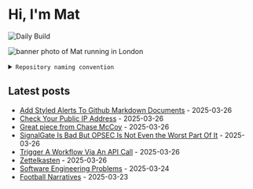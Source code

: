 # Hi, I'm Mat

![Daily Build](https://github.com/mat-0/mat-0/workflows/Daily%20Build/badge.svg)

![banner photo of Mat running in London](https://raw.githubusercontent.com/mat-0/mat-0/master/images/gh-header-image-cropped.jpg)

<details><summary><code>Repository naming convention</code></summary>
  
Repositories, where possible, are lowercase with underscores and follow the naming conventions below. 

  
- For demonstrations or proof of concepts, use the format `demo_name`.
- Boilerplate or templates are named in the format `template_name`.
  - where appropriate these are also published through GitHub pages and will be available at `username.github.io/repo_name`.
- WordPress-related content (mostly plugins) are prefixed with `wp_`.
- Twitter bots are prefixed with `bot_`.
- Standard repositories are named as they are, sometimes this might be a domain name e.g. `thechels.uk`.
</details>

## Latest posts

<!-- blog starts -->
- [Add Styled Alerts To Github Markdown Documents](https://thechels.uk/add-styled-alerts-to-github-markdown-documents) - 2025-03-26
- [Check Your Public IP Address](https://thechels.uk/check-your-public-ip-address) - 2025-03-26
- [Great piece from Chase McCoy](https://thechels.uk/great-piece-from-chase-mccoy) - 2025-03-26
- [SignalGate Is Bad But OPSEC Is Not Even the Worst Part Of It](https://thechels.uk/signalgate-is-bad-but-opsec-is-not-even-the-worst-part-of-it) - 2025-03-26
- [Trigger A Workflow Via An API Call](https://thechels.uk/trigger-a-workflow-via-an-api-call) - 2025-03-26
- [Zettelkasten](https://thechels.uk/zettelkasten) - 2025-03-26
- [Software Engineering Problems](https://thechels.uk/software-engineering-problems) - 2025-03-24
- [Football Narratives](https://thechels.uk/football-narratives) - 2025-03-23
<!-- blog ends -->
